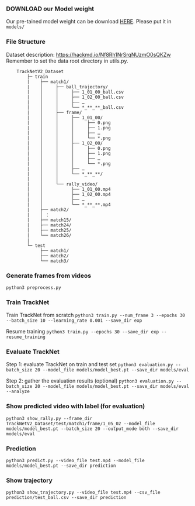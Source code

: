 ### DOWNLOAD our Model weight
Our pre-tained model weight can be download [HERE](https://drive.google.com/file/d/1_mrzOAAGsn2DAI7T1igJ9pYKabV278lb/view?usp=sharing).
Please put it in `models/`

### File Structure
Dataset description: https://hackmd.io/Nf8Rh1NrSrqNUzmO0sQKZw 
Remember to set the data root directory in utils.py.

        TrackNetV2_Dataset
            ├─ train
            |    ├── match1/
            |    │     ├── ball_trajectory/
            |    │     │     ├── 1_01_00_ball.csv
            |    │     │     ├── 1_02_00_ball.csv
            |    │     │     ├── …
            |    │     │     └── *_**_**_ball.csv
            |    │     ├── frame/
            |    │     │     ├── 1_01_00/
            |    │     │     │     ├── 0.png
            |    │     │     │     ├── 1.png
            |    │     │     │     ├── …
            |    │     │     │     └── *.png
            |    │     │     ├── 1_02_00/
            |    │     │     │     ├── 0.png
            |    │     │     │     ├── 1.png
            |    │     │     │     ├── …
            |    │     │     │     └── *.png
            |    │     │     ├── …
            |    │     │     └── *_**_**/
            |    │     │
            |    │     └── rally_video/
            |    │           ├── 1_01_00.mp4
            |    │           ├── 1_02_00.mp4
            |    │           ├── …
            |    │           └── *_**_**.mp4
            |    ├── match2/
            |    │ ⋮
            |    ├── match15/
            |    ├── match24/
            |    ├── match25/
            |    └── match26/
            |
            └─ test
                 ├── match1/
                 ├── match2/
                 └── match3/

### Generate frames from videos

`python3 preprocess.py`

### Train TrackNet
Train TrackNet from scratch
`python3 train.py --num_frame 3 --epochs 30 --batch_size 10 --learning_rate 0.001 --save_dir exp`

Resume training
`python3 train.py --epochs 30 --save_dir exp --resume_training`

### Evaluate TrackNet
Step 1: evaluate TrackNet on train and test set
`python3 evaluation.py --batch_size 20 --model_file models/model_best.pt --save_dir models/eval`

Step 2: gather the evaluation results (optional)
`python3 evaluation.py --batch_size 20 --model_file models/model_best.pt --save_dir models/eval --analyze`

### Show predicted video with label (for evaluation)
`python3 show_rally.py --frame_dir TrackNetV2_Dataset/test/match1/frame/1_05_02 --model_file models/model_best.pt --batch_size 20 --output_mode both --save_dir models/eval`

### Prediction
`python3 predict.py --video_file test.mp4 --model_file models/model_best.pt --save_dir prediction`

### Show trajectory
`python3 show_trajectory.py --video_file test.mp4 --csv_file prediction/test_ball.csv --save_dir prediction`
